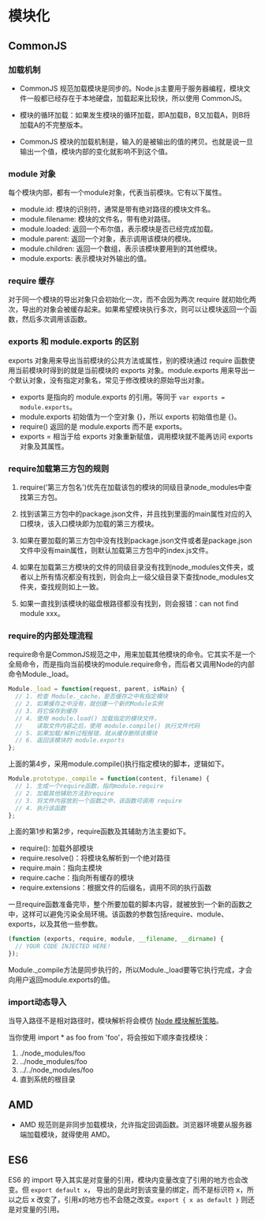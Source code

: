 # 模块化

## CommonJS

### 加载机制

- CommonJS 规范加载模块是同步的。Node.js主要用于服务器编程，模块文件一般都已经存在于本地硬盘，加载起来比较快，所以使用 CommonJS。

- 模块的循环加载：如果发生模块的循环加载，即A加载B，B又加载A，则B将加载A的不完整版本。

- CommonJS 模块的加载机制是，输入的是被输出的值的拷贝。也就是说一旦输出一个值，模块内部的变化就影响不到这个值。


### module 对象

每个模块内部，都有一个module对象，代表当前模块。它有以下属性。

- module.id: 模块的识别符，通常是带有绝对路径的模块文件名。
- module.filename: 模块的文件名，带有绝对路径。
- module.loaded: 返回一个布尔值，表示模块是否已经完成加载。
- module.parent: 返回一个对象，表示调用该模块的模块。
- module.children: 返回一个数组，表示该模块要用到的其他模块。
- module.exports: 表示模块对外输出的值。

### require 缓存

对于同一个模块的导出对象只会初始化一次，而不会因为两次 require 就初始化两次，导出的对象会被缓存起来。如果希望模块执行多次，则可以让模块返回一个函数，然后多次调用该函数。

### exports 和 module.exports 的区别

exports 对象用来导出当前模块的公共方法或属性，别的模块通过 require 函数使用当前模块时得到的就是当前模块的 exports 对象。module.exports 用来导出一个默认对象，没有指定对象名，常见于修改模块的原始导出对象。

- exports 是指向的 module.exports 的引用。等同于 `var exports = module.exports`。
- module.exports 初始值为一个空对象 {}，所以 exports 初始值也是 {}。
- require() 返回的是 module.exports 而不是 exports。
- exports = 相当于给 exports 对象重新赋值，调用模块就不能再访问 exports 对象及其属性。

### require加载第三方包的规则

1. require('第三方包名')优先在加载该包的模块的同级目录node_modules中查找第三方包。

2. 找到该第三方包中的package.json文件，并且找到里面的main属性对应的入口模块，该入口模块即为加载的第三方模块。

3. 如果在要加载的第三方包中没有找到package.json文件或者是package.json文件中没有main属性，则默认加载第三方包中的index.js文件。

4. 如果在加载第三方模块的文件的同级目录没有找到node_modules文件夹，或者以上所有情况都没有找到，则会向上一级父级目录下查找node_modules文件夹，查找规则如上一致。

5. 如果一直找到该模块的磁盘根路径都没有找到，则会报错：can not find module xxx。


### require的内部处理流程

require命令是CommonJS规范之中，用来加载其他模块的命令。它其实不是一个全局命令，而是指向当前模块的module.require命令，而后者又调用Node的内部命令Module._load。

```js
Module._load = function(request, parent, isMain) {
  // 1. 检查 Module._cache，是否缓存之中有指定模块
  // 2. 如果缓存之中没有，就创建一个新的Module实例
  // 3. 将它保存到缓存
  // 4. 使用 module.load() 加载指定的模块文件，
  //    读取文件内容之后，使用 module.compile() 执行文件代码
  // 5. 如果加载/解析过程报错，就从缓存删除该模块
  // 6. 返回该模块的 module.exports
};
```

上面的第4步，采用module.compile()执行指定模块的脚本，逻辑如下。

```js
Module.prototype._compile = function(content, filename) {
  // 1. 生成一个require函数，指向module.require
  // 2. 加载其他辅助方法到require
  // 3. 将文件内容放到一个函数之中，该函数可调用 require
  // 4. 执行该函数
};
```

上面的第1步和第2步，require函数及其辅助方法主要如下。

- require(): 加载外部模块
- require.resolve()：将模块名解析到一个绝对路径
- require.main：指向主模块
- require.cache：指向所有缓存的模块
- require.extensions：根据文件的后缀名，调用不同的执行函数

一旦require函数准备完毕，整个所要加载的脚本内容，就被放到一个新的函数之中，这样可以避免污染全局环境。该函数的参数包括require、module、exports，以及其他一些参数。

```js
(function (exports, require, module, __filename, __dirname) {
  // YOUR CODE INJECTED HERE!
});
```

Module._compile方法是同步执行的，所以Module._load要等它执行完成，才会向用户返回module.exports的值。

### import动态导入

当导入路径不是相对路径时，模块解析将会模仿 [Node 模块解析策略](https://nodejs.org/api/modules.html#modules_all_together)。

当你使用 import * as foo from 'foo'，将会按如下顺序查找模块：

1. ./node_modules/foo
2. ../node_modules/foo
3. ../../node_modules/foo
4. 直到系统的根目录

## AMD

- AMD 规范则是非同步加载模块，允许指定回调函数。浏览器环境要从服务器端加载模块，就得使用 AMD。

## ES6

ES6 的 import 导入其实是对变量的引用，模块内变量改变了引用的地方也会改变。但 `export default x`， 导出的是此时到该变量的绑定，而不是标识符 x，所以之后 x 改变了，引用x的地方也不会随之改变。`export { x as default }` 则还是对变量的引用。
